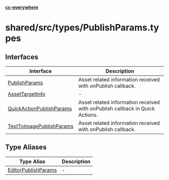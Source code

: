 [**cc-everywhere**](../../../../index.md)

<HorizontalLine />

# shared/src/types/PublishParams.types

## Interfaces

| Interface | Description |
| ------ | ------ |
| [PublishParams](interfaces/publish-params.md) | Asset related information received with onPublish callback. |
| [AssetTargetInfo](interfaces/asset-target-info.md) | - |
| [QuickActionPublishParams](interfaces/quick-action-publish-params.md) | Asset related information received with onPublish callback in Quick Actions. |
| [TextToImagePublishParams](interfaces/text-to-image-publish-params.md) | Asset related information received with onPublish callback. |

## Type Aliases

| Type Alias | Description |
| ------ | ------ |
| [EditorPublishParams](type-aliases/editor-publish-params.md) | - |
